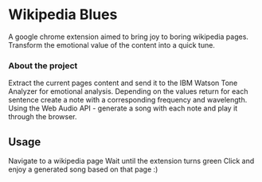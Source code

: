 # Wikipedia Blues

A google chrome extension aimed to bring joy to boring wikipedia pages. Transform the emotional value of the content into a quick tune.

### About the project

Extract the current pages content and send it to the IBM Watson Tone Analyzer for emotional analysis. Depending on the values return for each sentence create a note with a corresponding frequency and wavelength. Using the Web Audio API - generate a song with each note and play it through the browser.

## Usage

Navigate to a wikipedia page
Wait until the extension turns green
Click and enjoy a generated song based on that page :)
